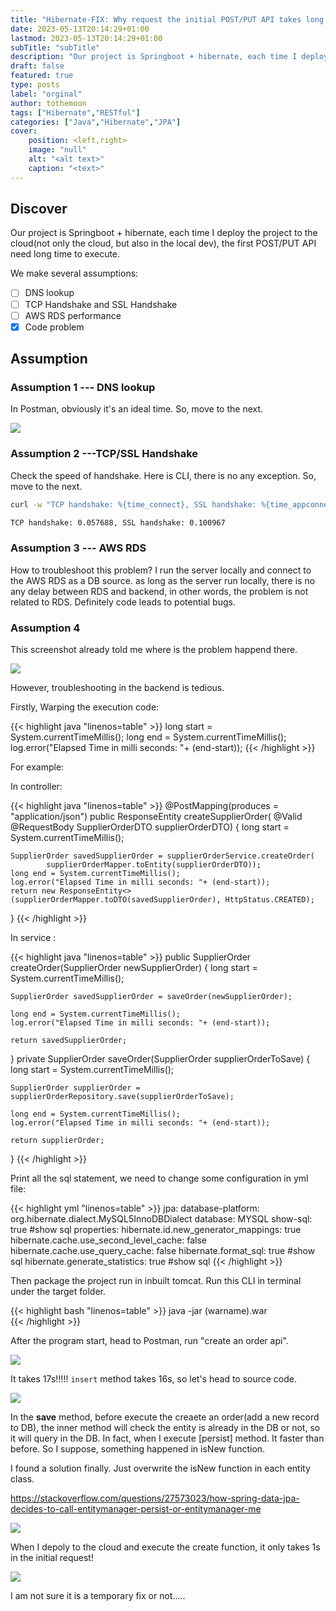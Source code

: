```yaml
---
title: "Hibernate-FIX: Why request the initial POST/PUT API takes long time in Hibernate Springboot"
date: 2023-05-13T20:14:29+01:00
lastmod: 2023-05-13T20:14:29+01:00
subTitle: "subTitle"
description: "Our project is Springboot + hibernate, each time I deploy the project to the cloud(not only the cloud, but also in the local dev), the first POST/PUT API need long time to execute. "
draft: false
featured: true
type: posts
label: "orginal"
author: tothemoon
tags: ["Hibernate","RESTful"]
categories: ["Java","Hibernate","JPA"]
cover:
    position: <left,right>
    image: "null"
    alt: "<alt text>"
    caption: "<text>"
---
```






## Discover 

Our project is Springboot + hibernate, each time I deploy the project to the cloud(not only the cloud, but also in the local dev), the first POST/PUT API need long time to execute. 

We make several assumptions:

- [ ] DNS lookup
- [ ] TCP Handshake and SSL Handshake 
- [ ] AWS RDS performance
- [x] Code problem

## Assumption 

### Assumption 1 --- DNS  lookup

In Postman, obviously it's an ideal time. So, move to the next.

<div class="polaroid">
    <a
         data-fancybox="gallery"
         data-src="https://i.328888.xyz/2023/05/12/iuIPrV.png">
        <img src="https://i.328888.xyz/2023/05/12/iuIPrV.png" />
    </a>
</div>



### Assumption 2 ---TCP/SSL Handshake 

Check the speed of handshake. Here is CLI, there is no any exception. So, move to the next.

```bash
curl -w "TCP handshake: %{time_connect}, SSL handshake: %{time_appconnect}\n" -so /dev/null https://{your domain}

TCP handshake: 0.057688, SSL handshake: 0.100967
```

### Assumption 3 --- AWS RDS 

How to troubleshoot this problem? I run the server locally and connect to the AWS RDS as a DB source. as long as the server run locally, there is no any delay between RDS and backend, in other words, the problem is not related to RDS.  Definitely code leads to potential  bugs.



### Assumption 4



This screenshot already told me where is the problem happend there.


<div class="polaroid">
    <a
         data-fancybox="gallery"
         data-src="https://i.328888.xyz/2023/05/12/iuI9kc.png">
        <img src="https://i.328888.xyz/2023/05/12/iuI9kc.png" />
    </a>
</div>


However, troubleshooting in the backend is tedious.

Firstly, Warping the execution code:


{{< highlight java "linenos=table" >}}
long start = System.currentTimeMillis();
long end = System.currentTimeMillis();
log.error("Elapsed Time in milli seconds: "+ (end-start));
{{< /highlight >}}



For example:

In controller:


{{< highlight java "linenos=table" >}}
@PostMapping(produces = "application/json")
public ResponseEntity<SupplierOrderDTO> createSupplierOrder(
    @Valid @RequestBody SupplierOrderDTO supplierOrderDTO) {
    long start = System.currentTimeMillis();

    SupplierOrder savedSupplierOrder = supplierOrderService.createOrder(
            supplierOrderMapper.toEntity(supplierOrderDTO));
    long end = System.currentTimeMillis();
    log.error("Elapsed Time in milli seconds: "+ (end-start));
    return new ResponseEntity<>(supplierOrderMapper.toDTO(savedSupplierOrder), HttpStatus.CREATED);
}
{{< /highlight >}}

In service :



{{< highlight java "linenos=table" >}}
public SupplierOrder createOrder(SupplierOrder newSupplierOrder) {
    long start = System.currentTimeMillis();

    SupplierOrder savedSupplierOrder = saveOrder(newSupplierOrder);
 
    long end = System.currentTimeMillis();
    log.error("Elapsed Time in milli seconds: "+ (end-start));
    
    return savedSupplierOrder;
}
private SupplierOrder saveOrder(SupplierOrder supplierOrderToSave) {
    long start = System.currentTimeMillis();

    SupplierOrder supplierOrder =  supplierOrderRepository.save(supplierOrderToSave);

    long end = System.currentTimeMillis();
    log.error("Elapsed Time in milli seconds: "+ (end-start));
    
    return supplierOrder;
}
{{< /highlight >}}

Print all the sql statement, we need to change some configuration in yml file:

{{< highlight yml "linenos=table" >}}
jpa:
  database-platform: org.hibernate.dialect.MySQL5InnoDBDialect
  database: MYSQL
  show-sql: true #show sql
  properties:
    hibernate.id.new_generator_mappings: true
    hibernate.cache.use_second_level_cache: false
    hibernate.cache.use_query_cache: false
    hibernate.format_sql: true  #show sql
    hibernate.generate_statistics: true  #show sql
{{< /highlight >}}



Then package the project run in inbuilt tomcat. Run this CLI in terminal under the target folder.


{{< highlight bash "linenos=table" >}}
 java -jar (warname).war  
{{< /highlight >}}

After the program start, head to Postman, run "create an order api".



<div class="polaroid">
    <a
         data-fancybox="gallery"
         data-src="https://i.328888.xyz/2023/05/12/iuN8OP.png">
        <img src="https://i.328888.xyz/2023/05/12/iuN8OP.png" />
    </a>
</div>




It takes 17s!!!!!  `insert` method takes 16s, so let's head to source code.



<div class="polaroid">
    <a
         data-fancybox="gallery"
         data-src="https://i.328888.xyz/2023/05/12/iuNXSV.png">
        <img src="https://i.328888.xyz/2023/05/12/iuNXSV.png" />
    </a>
</div>






In the **save** method, before execute the creaete an order(add a new record to DB), the inner method will check the entity is already in the DB or not, so it will query in the DB. In fact, when I execute [persist] method. It faster than before. So I suppose, something happened in isNew function.

I found a solution finally. Just overwrite the isNew function in each entity class.

https://stackoverflow.com/questions/27573023/how-spring-data-jpa-decides-to-call-entitymanager-persist-or-entitymanager-me

<div class="polaroid">
    <a
         data-fancybox="gallery"
         data-src="https://i.328888.xyz/2023/05/12/iuNEzq.png">
        <img src="https://i.328888.xyz/2023/05/12/iuNEzq.png" />
    </a>
</div>


When I depoly to the cloud and execute the create function, it only takes 1s in the initial request!


<div class="polaroid">
    <a
         data-fancybox="gallery"
         data-src="https://i.328888.xyz/2023/05/12/iuNe1z.png">
        <img src="https://i.328888.xyz/2023/05/12/iuNe1z.png" />
    </a>
</div>


I am not sure it is a temporary fix or not.....